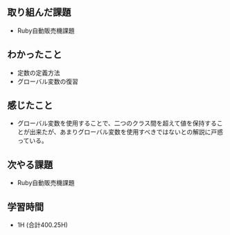 ## 取り組んだ課題
- Ruby自動販売機課題
  
## わかったこと  
- 定数の定義方法
- グローバル変数の復習
  
## 感じたこと  
- グローバル変数を使用することで、二つのクラス間を超えて値を保持することが出来たが、あまりグローバル変数を使用すべきではないとの解説に戸惑っている。
  
## 次やる課題  
- Ruby自動販売機課題
  
## 学習時間  
- 1H (合計400.25H)

